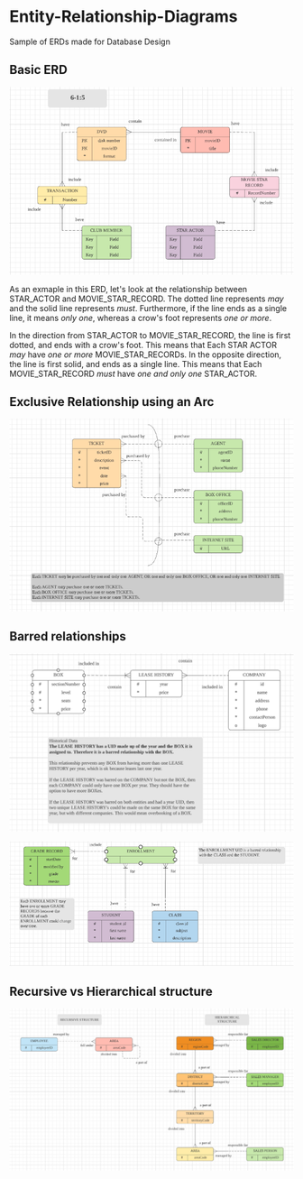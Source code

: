 # Entity-Relationship-Diagrams
Sample of ERDs made for Database Design

## Basic ERD

![erd basic](snapshots/erd01.PNG)

As an exmaple in this ERD, let's look at the relationship between STAR_ACTOR and MOVIE_STAR_RECORD. The dotted line represents _may_ and the solid line represents _must_. Furthermore, if the line ends as a single line, it means _only one_, whereas a crow's foot represents _one or more_. 

In the direction from STAR_ACTOR to MOVIE_STAR_RECORD, the line is first dotted, and ends with a crow's foot. This means that Each STAR ACTOR _may_ have _one or more_ MOVIE_STAR_RECORDs. In the opposite direction, the line is first solid, and ends as a single line. This means that Each MOVIE_STAR_RECORD _must_ have _one and only one_ STAR_ACTOR. 


## Exclusive Relationship using an Arc
![Arcs and Exclusive Relationships](snapshots/arcs_exclusive_relationships.PNG)

## Barred relationships
![Barred Relationships Example 1](snapshots/barrred_relationships01.PNG)

![Barred Relationships Example 2](snapshots/barred_relationships02.PNG)

## Recursive vs Hierarchical structure
![Recursive vs Hierarchical Relationships](snapshots/recursive_and_hierarchical_structure.PNG)
